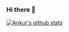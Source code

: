 ### Hi there 👋

<!--
**techbot11/techbot11** is a ✨ _special_ ✨ repository because its `README.md` (this file) appears on your GitHub profile.

Here are some ideas to get you started:

- 🔭 I’m currently working on ...
- 🌱 I’m currently learning ...
- 👯 I’m looking to collaborate on ...
- 🤔 I’m looking for help with ...
- 💬 Ask me about ...
- 📫 How to reach me: ...
- 😄 Pronouns: ...
- ⚡ Fun fact: ...
-->

[![Ankur's github stats](https://github-readme-stats.vercel.app/api?username=techbot11&show_icons=true&theme=radical)](https://github.com/techbot11/github-readme-stats)
